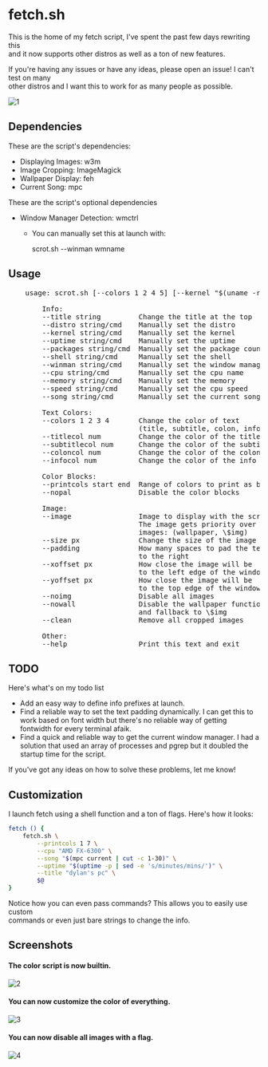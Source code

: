 # fetch.sh

This is the home of my fetch script, I've spent the past few days rewriting this
<br/> and it now supports other distros as well as a ton of new features.

If you're having any issues or have any ideas, please open an issue! I can't test on many
<br/> other distros and I want this to work for as many people as possible.

![1](https://sr.ht/5aNV.png)


## Dependencies

These are the script's dependencies:

-  Displaying Images: w3m
-  Image Cropping: ImageMagick
-  Wallpaper Display: feh
-  Current Song: mpc

These are the script's optional dependencies
-  Window Manager Detection: wmctrl
    - You can manually set this at launch with:


        scrot.sh --winman wmname


## Usage

<pre>
    usage: scrot.sh [--colors 1 2 4 5] [--kernel "$(uname -rs)"]

        Info:
        --title string         Change the title at the top
        --distro string/cmd    Manually set the distro
        --kernel string/cmd    Manually set the kernel
        --uptime string/cmd    Manually set the uptime
        --packages string/cmd  Manually set the package count
        --shell string/cmd     Manually set the shell
        --winman string/cmd    Manually set the window manager
        --cpu string/cmd       Manually set the cpu name
        --memory string/cmd    Manually set the memory
        --speed string/cmd     Manually set the cpu speed
        --song string/cmd      Manually set the current song

        Text Colors:
        --colors 1 2 3 4       Change the color of text
                               (title, subtitle, colon, info)
        --titlecol num         Change the color of the title
        --subtitlecol num      Change the color of the subtitle
        --coloncol num         Change the color of the colons
        --infocol num          Change the color of the info

        Color Blocks:
        --printcols start end  Range of colors to print as blocks
        --nopal                Disable the color blocks

        Image:
        --image                Image to display with the script
                               The image gets priority over other
                               images: (wallpaper, \$img)
        --size px              Change the size of the image
        --padding              How many spaces to pad the text
                               to the right
        --xoffset px           How close the image will be
                               to the left edge of the window
        --yoffset px           How close the image will be
                               to the top edge of the window
        --noimg                Disable all images
        --nowall               Disable the wallpaper function
                               and fallback to \$img
        --clean                Remove all cropped images

        Other:
        --help                 Print this text and exit
</pre>


## TODO

Here's what's on my todo list

- Add an easy way to define info prefixes at launch.
- Find a reliable way to set the text padding dynamically. I can get this to
  <br/> work based on font width but there's no reliable way of getting
  <br/> fontwidth for every terminal afaik.
- Find a quick and reliable way to get the current window manager. I had a
  <br/> solution that used an array of processes and pgrep but it doubled the
  <br/> startup time for the script.

If you've got any ideas on how to solve these problems, let me know!


## Customization

I launch fetch using a shell function and a ton of flags. Here's how it looks:

```sh
fetch () {
    fetch.sh \
        --printcols 1 7 \
        --cpu "AMD FX-6300" \
        --song "$(mpc current | cut -c 1-30)" \
        --uptime "$(uptime -p | sed -e 's/minutes/mins/')" \
        --title "dylan's pc" \
        $@
}
```

Notice how you can even pass commands? This allows you to easily use custom
<br/> commands or even just bare strings to change the info.


## Screenshots

#### The color script is now builtin.
![2](https://sr.ht/Z9hZ.png)

#### You can now customize the color of everything.
![3](https://sr.ht/hy7m.png)

#### You can now disable all images with a flag.
![4](https://sr.ht/zujR.png)
